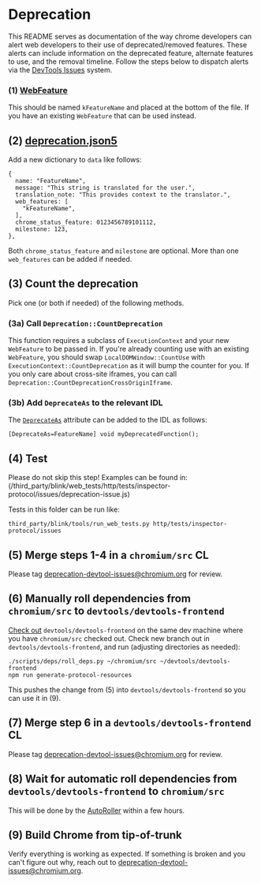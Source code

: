 # Deprecation

This README serves as documentation of the way chrome developers can alert web developers to their use of deprecated/removed features.
These alerts can include information on the deprecated feature, alternate features to use, and the removal timeline.
Follow the steps below to dispatch alerts via the [DevTools Issues](https://developer.chrome.com/docs/devtools/issues/) system.

### (1) [WebFeature](/third_party/blink/public/mojom/use_counter/metrics/web_feature.mojom)

This should be named `kFeatureName` and placed at the bottom of the file.
If you have an existing `WebFeature` that can be used instead.

## (2) [deprecation.json5](third_party/blink/renderer/core/frame/deprecation/deprecation.json5)

Add a new dictionary to `data` like follows:
```
{
  name: "FeatureName",
  message: "This string is translated for the user.",
  translation_note: "This provides context to the translator.",
  web_features: [
    "kFeatureName",
  ],
  chrome_status_feature: 0123456789101112,
  milestone: 123,
},
```
Both `chrome_status_feature` and `milestone` are optional.
More than one `web_features` can be added if needed.

## (3) Count the deprecation

Pick one (or both if needed) of the following methods.

### (3a) Call `Deprecation::CountDeprecation`

This function requires a subclass of `ExecutionContext` and your new `WebFeature` to be passed in.
If you're already counting use with an existing `WebFeature`, you should swap `LocalDOMWindow::CountUse` with `ExecutionContext::CountDeprecation` as it will bump the counter for you.
If you only care about cross-site iframes, you can call `Deprecation::CountDeprecationCrossOriginIframe`.

### (3b) Add `DeprecateAs` to the relevant IDL

The [`DeprecateAs`](https://chromium.googlesource.com/chromium/src/+/refs/heads/main/third_party/blink/renderer/bindings/IDLExtendedAttributes.md#DeprecateAs_m_a_c) attribute can be added to the IDL as follows:

```
[DeprecateAs=FeatureName] void myDeprecatedFunction();
```

## (4) Test

Please do not skip this step! Examples can be found in:
(/third_party/blink/web_tests/http/tests/inspector-protocol/issues/deprecation-issue.js)

Tests in this folder can be run like:
```
third_party/blink/tools/run_web_tests.py http/tests/inspector-protocol/issues
```

## (5) Merge steps 1-4 in a `chromium/src` CL

Please tag deprecation-devtool-issues@chromium.org for review.

## (6) Manually roll dependencies from `chromium/src` to `devtools/devtools-frontend`

[Check out](https://chromium.googlesource.com/devtools/devtools-frontend/+/refs/heads/main/docs/workflows.md) `devtools/devtools-frontend` on the same dev machine where you have `chromium/src` checked out.
Check new branch out in `devtools/devtools-frontend`, and run (adjusting directories as needed):
```
./scripts/deps/roll_deps.py ~/chromium/src ~/devtools/devtools-frontend
npm run generate-protocol-resources
```
This pushes the change from (5) into `devtools/devtools-frontend` so you can use it in (9).

## (7) Merge step 6 in a `devtools/devtools-frontend` CL

Please tag deprecation-devtool-issues@chromium.org for review.

## (8) Wait for automatic roll dependencies from `devtools/devtools-frontend` to `chromium/src`

This will be done by the [AutoRoller](https://autoroll.skia.org/r/devtools-frontend-chromium) within a few hours.

## (9) Build Chrome from tip-of-trunk

Verify everything is working as expected.
If something is broken and you can't figure out why, reach out to deprecation-devtool-issues@chromium.org.

